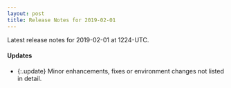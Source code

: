 ```yaml
---
layout: post
title: Release Notes for 2019-02-01
---
```


Latest release notes for 2019-02-01 at 1224-UTC.

<div class='updates' markdown='1'>

#### Updates

- {:.update} Minor enhancements, fixes or environment changes not listed in detail.

</div>



